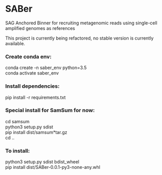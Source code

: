 # SABer
SAG Anchored Binner for recruiting metagenomic reads using single-cell amplified genomes as references

This project is currently being refactored, no stable version is currently available. 


### Create conda env:
conda create -n saber_env python=3.5  
conda activate saber_env  
  
### Install dependencies:
pip install -r requirements.txt  
  
### Special install for SamSum for now:
cd samsum  
python3 setup.py sdist  
pip install dist/samsum*tar.gz  
cd ..  
  
### To install:
python3 setup.py sdist bdist_wheel  
pip install dist/SABer-0.0.1-py3-none-any.whl  
